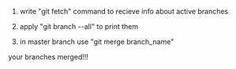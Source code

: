 1) write "git fetch" command to recieve info about active branches

2) apply "git branch --all" to print them

3) in master branch use "git merge branch_name"

your branches merged!!!


